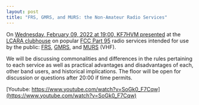 ```yaml
---
layout: post
title: "FRS, GMRS, and MURS: the Non-Amateur Radio Services"
---
```


On [Wednesday, February 09, 2022 at 19:00, KF7HVM
presented](https://www.youtube.com/watch?v=SoGk0_F7Cqw) at the [LCARA
clubhouse](http://www.w7dg.org) on popular [FCC Part
95](https://www.law.cornell.edu/cfr/text/47/part-95) radio services intended
for use by the public:
[FRS](https://www.law.cornell.edu/cfr/text/47/part-95/subpart-B),
[GMRS](https://www.law.cornell.edu/cfr/text/47/part-95/subpart-E), and
[MURS](https://www.law.cornell.edu/cfr/text/47/part-95/subpart-J) (VHF).

We will be discussing commonalities and differences in the rules pertaining to
each service as well as practical advantages and disadvantages of each, other
band users, and historical implications. The floor will be open for discussion
or questions after 20:00 if time permits.

[Youtube: https://www.youtube.com/watch?v=SoGk0_F7Cqw](https://www.youtube.com/watch?v=SoGk0_F7Cqw)
